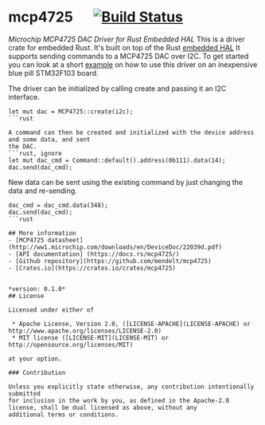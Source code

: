 # mcp4725 &emsp; [![Build Status](https://travis-ci.org/mendelt/mcp4725.svg?branch=master)](https://travis-ci.org/mendelt/mcp4725)

*Microchip MCP4725 DAC Driver for Rust Embedded HAL*
This is a driver crate for embedded Rust. It's built on top of the Rust
[embedded HAL](https://github.com/rust-embedded/embedded-hal)
It supports sending commands to a MCP4725 DAC over I2C.
To get started you can look at a short
[example](https://github.com/mendelt/bluepill-examples/blob/master/examples/01-bluepill_saw.rs)
on how to use this driver on an inexpensive blue pill STM32F103 board.

The driver can be initialized by calling create and passing it an I2C interface.
```rust, ignore
let mut dac = MCP4725::create(i2c);
```rust

A command can then be created and initialized with the device address and some data, and sent
the DAC.
```rust, ignore
let mut dac_cmd = Command::default().address(0b111).data(14);
dac.send(dac_cmd);
```

New data can be sent using the existing command by just changing the data and re-sending.
```rust, ignore
dac_cmd = dac_cmd.data(348);
dac.send(dac_cmd);
```rust

## More information
- [MCP4725 datasheet](http://ww1.microchip.com/downloads/en/DeviceDoc/22039d.pdf)
- [API documentation] (https://docs.rs/mcp4725/)
- [Github repository](https://github.com/mendelt/mcp4725)
- [Crates.io](https://crates.io/crates/mcp4725)


*version: 0.1.0*
## License

Licensed under either of

 * Apache License, Version 2.0, ([LICENSE-APACHE](LICENSE-APACHE) or http://www.apache.org/licenses/LICENSE-2.0)
 * MIT license ([LICENSE-MIT](LICENSE-MIT) or http://opensource.org/licenses/MIT)

at your option.

### Contribution

Unless you explicitly state otherwise, any contribution intentionally submitted
for inclusion in the work by you, as defined in the Apache-2.0 license, shall be dual licensed as above, without any
additional terms or conditions.
